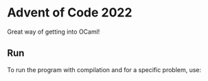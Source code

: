 # Advent of Code 2022

Great way of getting into OCaml!

## Run
To run the program with compilation and for a specific problem, use: